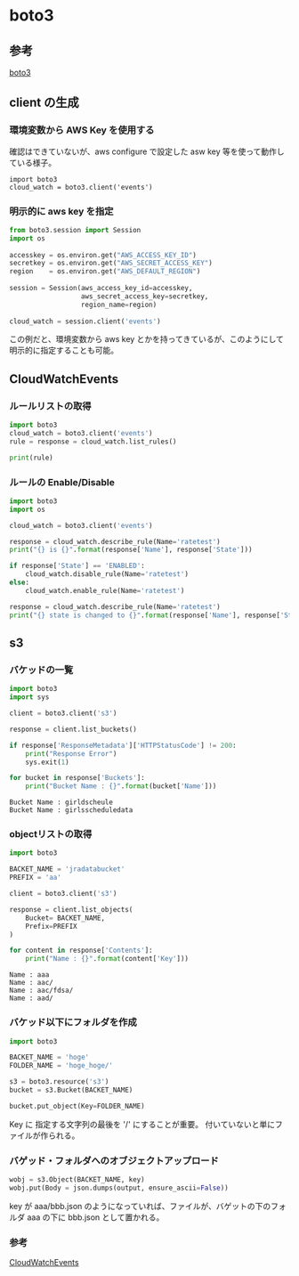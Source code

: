 # boto3

## 参考
[boto3](https://boto3.readthedocs.io/en/latest/index.html)

## client の生成

### 環境変数から AWS Key を使用する

確認はできていないが、aws configure で設定した asw key 等を使って動作している様子。

```
import boto3
cloud_watch = boto3.client('events')
```

### 明示的に aws key を指定
``` python
from boto3.session import Session
import os
 
accesskey = os.environ.get("AWS_ACCESS_KEY_ID")
secretkey = os.environ.get("AWS_SECRET_ACCESS_KEY")
region    = os.environ.get("AWS_DEFAULT_REGION")
 
session = Session(aws_access_key_id=accesskey,
                  aws_secret_access_key=secretkey,
                  region_name=region)
 
cloud_watch = session.client('events')

```

この例だと、環境変数から aws key とかを持ってきているが、このようにして明示的に指定することも可能。

## CloudWatchEvents

### ルールリストの取得
``` python
import boto3
cloud_watch = boto3.client('events')
rule = response = cloud_watch.list_rules()

print(rule)
```

### ルールの Enable/Disable
``` python
import boto3
import os

cloud_watch = boto3.client('events')

response = cloud_watch.describe_rule(Name='ratetest')
print("{} is {}".format(response['Name'], response['State']))

if response['State'] == 'ENABLED':
	cloud_watch.disable_rule(Name='ratetest')
else:
	cloud_watch.enable_rule(Name='ratetest')	

response = cloud_watch.describe_rule(Name='ratetest')
print("{} state is changed to {}".format(response['Name'], response['State']))
```

## s3

### バケッドの一覧
``` python
import boto3
import sys

client = boto3.client('s3')

response = client.list_buckets()

if response['ResponseMetadata']['HTTPStatusCode'] != 200:
    print("Response Error")
    sys.exit(1)

for bucket in response['Buckets']:
    print("Bucket Name : {}".format(bucket['Name']))
```
```
Bucket Name : girldscheule
Bucket Name : girlsscheduledata
```

### objectリストの取得

``` python
import boto3

BACKET_NAME = 'jradatabucket'
PREFIX = 'aa'

client = boto3.client('s3')

response = client.list_objects(
    Bucket= BACKET_NAME,
    Prefix=PREFIX
)

for content in response['Contents']:
    print("Name : {}".format(content['Key']))
```

```
Name : aaa
Name : aac/
Name : aac/fdsa/
Name : aad/
```



### バケッド以下にフォルダを作成
``` python
import boto3

BACKET_NAME = 'hoge'
FOLDER_NAME = 'hoge_hoge/'

s3 = boto3.resource('s3')
bucket = s3.Bucket(BACKET_NAME)

bucket.put_object(Key=FOLDER_NAME)
```

Key に 指定する文字列の最後を '/' にすることが重要。
付いていないと単にファイルが作られる。

### バゲッド・フォルダへのオブジェクトアップロード

``` python
wobj = s3.Object(BACKET_NAME, key)
wobj.put(Body = json.dumps(output, ensure_ascii=False))
```
key が aaa/bbb.json のようになっていれば、ファイルが、バゲットの下のフォルダ aaa の下に bbb.json として置かれる。


### 参考
[CloudWatchEvents](https://boto3.readthedocs.io/en/latest/reference/services/events.html)




